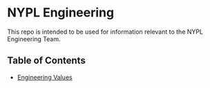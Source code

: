# NYPL Engineering

This repo is intended to be used for information relevant to the NYPL Engineering Team.

## Table of Contents

* [Engineering Values](values.md)